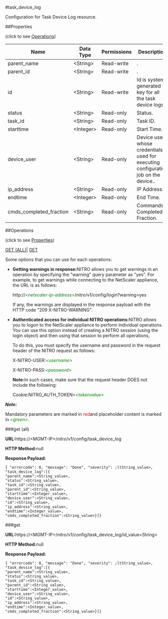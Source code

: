#task_device_log

Configuration for Task Device Log resource.


##Properties 
<span>(click to see [Operations](#opera))</span>


<table><thead><tr><th>Name</th><th>Data Type</th><th>Permissions</th><th>Description</th></tr></thead><tbody><tr><td>parent_name</td><td>&lt;String></td><td>Read-write</td><td>.</td></tr><tr><td>parent_id</td><td>&lt;String></td><td>Read-write</td><td>.</td></tr><tr><td>id</td><td>&lt;String></td><td>Read-write</td><td>Id is system generated key for all the task device logs.</td></tr><tr><td>status</td><td>&lt;String></td><td>Read-only</td><td>Status.</td></tr><tr><td>task_id</td><td>&lt;String></td><td>Read-only</td><td>Task ID.</td></tr><tr><td>starttime</td><td>&lt;Integer></td><td>Read-only</td><td>Start Time.</td></tr><tr><td>device_user</td><td>&lt;String></td><td>Read-only</td><td>Device user whose credentials used for executing configuration job on the device..</td></tr><tr><td>ip_address</td><td>&lt;String></td><td>Read-only</td><td>IP Address.</td></tr><tr><td>endtime</td><td>&lt;Integer></td><td>Read-only</td><td>End Time.</td></tr><tr><td>cmds_completed_fraction</td><td>&lt;String></td><td>Read-only</td><td>Commands Completed Fraction.</td></tr></tbody></table>
##Operations 
<span>(click to see [Properties](#prope))</span>


[GET (ALL)](#get-)| [GET]()


Some options that you can use for each operations:
<ul><li><p><b>Getting warnings in response:</b>NITRO allows you to get warnings in an operation by specifying the "warning" query parameter as "yes". For example, to get warnings while connecting to the NetScaler appliance, the URL is as follows:</p><p>http://<span style="color:green;font-style:italic;">&lt;netscaler-ip-address&gt;</span>/nitro/v1/config/login?warning=yes</p><p>If any, the warnings are displayed in the response payload with the HTTP code "209 X-NITRO-WARNING".</p></li><li><p><b>Authenticated access for individual NITRO operations:</b>NITRO allows you to logon to the NetScaler appliance to perform individual operations. You can use this option instead of creating a NITRO session (using the login object) and then using that session to perform all operations,</p><p>To do this, you must specify the username and password in the request header of the NITRO request as follows:</p><p>X-NITRO-USER:<span style="color:green;font-style:italic;">&lt;username&gt;</span></p><p>X-NITRO-PASS:<span style="color:green;font-style:italic;">&lt;password&gt;</span></p><p><b>Note:</b>In such cases, make sure that the request header DOES not include the following:</p><p>Cookie:NITRO_AUTH_TOKEN=<span style="color:green;font-style:italic;">&lt;tokenvalue&gt;</span></p></li></ul>



***Note:*** 
Mandatory parameters are marked in <span style="color:#FF0000;">red</span>and placeholder content is marked in <span style="color:green;font-style:italic">&lt;green&gt;</span>.

###get (all)



<b>URL:</b>https://&lt;MGMT-IP&gt;/nitro/v1/config/task_device_log
<b>HTTP Method:</b>null
<b>Response Payload: </b>```{ "errorcode": 0, "message": "Done", "severity": ;ltString_value>, "task_device_log":[{"parent_name":<String_value>,"status":<String_value>,"task_id":<String_value>,"parent_id":<String_value>,"starttime":<Integer_value>,"device_user":<String_value>,"id":<String_value>,"ip_address":<String_value>,"endtime":<Integer_value>,"cmds_completed_fraction":<String_value>}]}```



###get



<b>URL:</b>https://&lt;MGMT-IP&gt;/nitro/v1/config/task_device_log/id_value&lt;String&gt;
<b>HTTP Method:</b>null
<b>Response Payload: </b>```{ "errorcode": 0, "message": "Done", "severity": ;ltString_value>, "task_device_log":[{"parent_name":<String_value>,"status":<String_value>,"task_id":<String_value>,"parent_id":<String_value>,"starttime":<Integer_value>,"device_user":<String_value>,"id":<String_value>,"ip_address":<String_value>,"endtime":<Integer_value>,"cmds_completed_fraction":<String_value>}]}```



